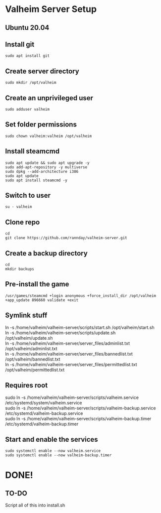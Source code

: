 # Valheim Server Setup
## Ubuntu 20.04

## Install git
`sudo apt install git`

## Create server directory
`sudo mkdir /opt/valheim`

## Create an unprivileged user
`sudo adduser valheim`

## Set folder permissions
`sudo chown valheim:valheim /opt/valheim`

## Install steamcmd
````
sudo apt update && sudo apt upgrade -y
sudo add-apt-repository -y multiverse
sudo dpkg --add-architecture i386
sudo apt update
sudo apt install steamcmd -y
````

## Switch to user
`su - valheim`

## Clone repo
`cd`  
`git clone https://github.com/rannday/valheim-server.git`

## Create a backup directory
`cd`  
`mkdir backups`

## Pre-install the game
`/usr/games/steamcmd +login anonymous +force_install_dir /opt/valheim +app_update 896660 validate +exit`

## Symlink stuff
ln -s /home/valheim/valheim-server/scripts/start.sh /opt/valheim/start.sh  
ln -s /home/valheim/valheim-server/scripts/update.sh /opt/valheim/update.sh  
ln -s /home/valheim/valheim-server/server_files/adminlist.txt /opt/valheim/adminlist.txt  
ln -s /home/valheim/valheim-server/server_files/bannedlist.txt /opt/valheim/bannedlist.txt  
ln -s /home/valheim/valheim-server/server_files/permittedlist.txt /opt/valheim/permittedlist.txt  

## Requires root
sudo ln -s /home/valheim/valheim-server/scripts/valheim.service /etc/systemd/system/valheim.service  
sudo ln -s /home/valheim/valheim-server/scripts/valheim-backup.service /etc/systemd/valheim-backup.service  
sudo ln -s /home/valheim/valheim-server/scripts/valheim-backup.timer /etc/systemd/valheim-backup.timer  

## Start and enable the services
`sudo systemctl enable --now valheim.service`  
`sudo systemctl enable --now valheim-backup.timer`

# DONE!

## TO-DO
Script all of this into install.sh
